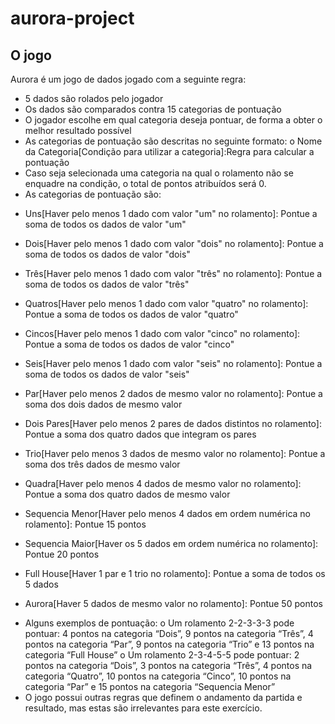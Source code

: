 # aurora-project

## O jogo
 Aurora é um jogo de dados jogado com a seguinte regra:
* 5 dados são rolados pelo jogador
* Os dados são comparados contra 15 categorias de pontuação
* O jogador escolhe em qual categoria deseja pontuar, de forma a obter o melhor
resultado possível
* As categorias de pontuação são descritas no seguinte formato:
o Nome da Categoria[Condição para utilizar a categoria]:Regra para calcular a
pontuação
* Caso seja selecionada uma categoria na qual o rolamento não se enquadre na
condição, o total de pontos atribuídos será 0.
* As categorias de pontuação são:

 - Uns[Haver pelo menos 1 dado com valor "um" no rolamento]: Pontue a soma
de todos os dados de valor "um"

 - Dois[Haver pelo menos 1 dado com valor "dois" no rolamento]: Pontue a soma
de todos os dados de valor "dois"

 - Três[Haver pelo menos 1 dado com valor "três" no rolamento]: Pontue a soma
de todos os dados de valor "três"
 
 - Quatros[Haver pelo menos 1 dado com valor "quatro" no rolamento]: Pontue a
soma de todos os dados de valor "quatro"

 - Cincos[Haver pelo menos 1 dado com valor "cinco" no rolamento]: Pontue a
soma de todos os dados de valor "cinco"

- Seis[Haver pelo menos 1 dado com valor "seis" no rolamento]: Pontue a soma
de todos os dados de valor "seis"

- Par[Haver pelo menos 2 dados de mesmo valor no rolamento]: Pontue a soma
dos dois dados de mesmo valor

- Dois Pares[Haver pelo menos 2 pares de dados distintos no rolamento]: Pontue
a soma dos quatro dados que integram os pares

- Trio[Haver pelo menos 3 dados de mesmo valor no rolamento]: Pontue a soma
dos três dados de mesmo valor

- Quadra[Haver pelo menos 4 dados de mesmo valor no rolamento]: Pontue a
soma dos quatro dados de mesmo valor

- Sequencia Menor[Haver pelo menos 4 dados em ordem numérica no
rolamento]: Pontue 15 pontos

- Sequencia Maior[Haver os 5 dados em ordem numérica no rolamento]: Pontue
20 pontos

- Full House[Haver 1 par e 1 trio no rolamento]: Pontue a soma de todos os 5
dados

- Aurora[Haver 5 dados de mesmo valor no rolamento]: Pontue 50 pontos

* Alguns exemplos de pontuação:
o Um rolamento 2-2-3-3-3 pode pontuar: 4 pontos na categoria “Dois”, 9 pontos
na categoria “Três”, 4 pontos na categoria “Par”, 9 pontos na categoria “Trio”
e 13 pontos na categoria “Full House”
o Um rolamento 2-3-4-5-5 pode pontuar: 2 pontos na categoria “Dois”, 3 pontos
na categoria “Três”, 4 pontos na categoria “Quatro”, 10 pontos na categoria
“Cinco”, 10 pontos na categoria “Par” e 15 pontos na categoria “Sequencia
Menor”
* O jogo possui outras regras que definem o andamento da partida e resultado, mas
estas são irrelevantes para este exercício.
